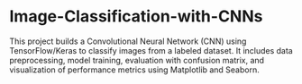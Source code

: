 # Image-Classification-with-CNNs
This project builds a Convolutional Neural Network (CNN) using TensorFlow/Keras to classify images from a labeled dataset. It includes data preprocessing, model training, evaluation with confusion matrix, and visualization of performance metrics using Matplotlib and Seaborn.
